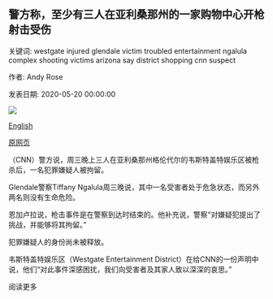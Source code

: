 ## 警方称，至少有三人在亚利桑那州的一家购物中心开枪射击受伤

关键词: westgate injured glendale victim troubled entertainment ngalula complex shooting victims arizona say district shopping cnn suspect

作者: Andy Rose

发表日期: 2020-05-20 00:00:00

![](https://cdn.cnn.com/cnnnext/dam/assets/200520233844-01-glendale-az-shooting-0520-super-tease.jpg)

[English](At%20least%20three%20people%20injured%20in%20shooting%20at%20Arizona%20shopping%20complex%2C%20police%20say.md)

[原网页](https://edition.cnn.com/2020/05/20/us/westgate-arizona-shooting/index.html)

（CNN）警方说，周三晚上三人在亚利桑那州格伦代尔的韦斯特盖特娱乐区被枪杀后，一名犯罪嫌疑人被拘留。

Glendale警察Tiffany Ngalula周三晚说，其中一名受害者处于危急状态，而另外两名则没有生命危险。

恩加卢拉说，枪击事件是在警察到达时结束的。他补充说，警察“对嫌疑犯提出了挑战，并能够将其拘留。”

犯罪嫌疑人的身份尚未被释放。

韦斯特盖特娱乐区（Westgate Entertainment District）在给CNN的一份声明中说，他们“对此事件深感困扰，我们向受害者及其家人致以深深的哀思。”

阅读更多